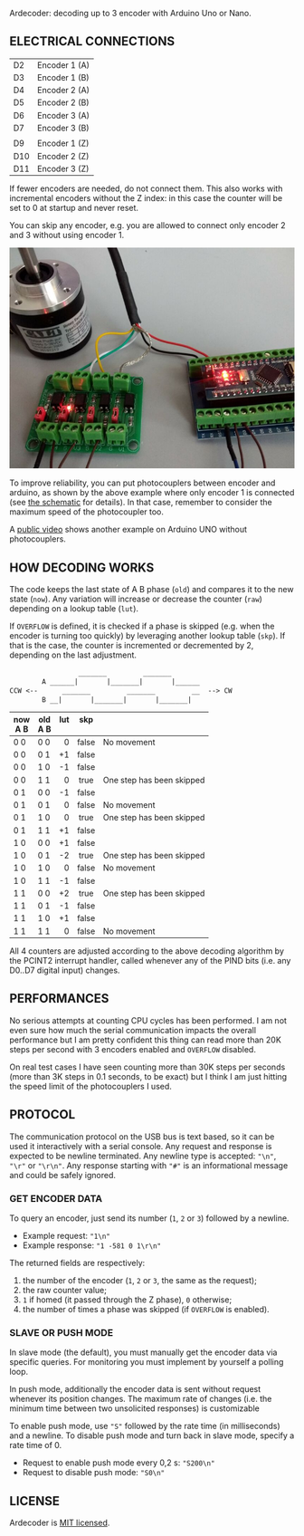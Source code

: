 Ardecoder: decoding up to 3 encoder with Arduino Uno or Nano.


ELECTRICAL CONNECTIONS
----------------------

|     |               |
| --- | ------------- |
| D2  | Encoder 1 (A) |
| D3  | Encoder 1 (B) |
| D4  | Encoder 2 (A) |
| D5  | Encoder 2 (B) |
| D6  | Encoder 3 (A) |
| D7  | Encoder 3 (B) |
|     |               |
| D9  | Encoder 1 (Z) |
| D10 | Encoder 2 (Z) |
| D11 | Encoder 3 (Z) |

If fewer encoders are needed, do not connect them. This also works with
incremental encoders without the Z index: in this case the counter will
be set to 0 at startup and never reset.

You can skip any encoder, e.g. you are allowed to connect only encoder 2
and 3 without using encoder 1.

![Only encoder 1 connected](./photo.jpeg)

To improve reliability, you can put photocouplers between encoder and
arduino, as shown by the above example where only encoder 1 is connected
(see [the schematic](./ardecoder.pdf) for details). In that case,
remember to consider the maximum speed of the photocoupler too.

A [public video](https://www.youtube.com/watch?v=IgxP2A8nXgc) shows
another example on Arduino UNO without photocouplers.


HOW DECODING WORKS
------------------

The code keeps the last state of A B phase (`old`) and compares it to
the new state (`now`). Any variation will increase or decrease the
counter (`raw`) depending on a lookup table (`lut`).

If `OVERFLOW` is defined, it is checked if a phase is skipped (e.g. when
the encoder is turning too quickly) by leveraging another lookup table
(`skp`). If that is the case, the counter is incremented or decremented
by 2, depending on the last adjustment.

```
                 _______         _______
        A ______|       |_______|       |______
CCW <--      _______         _______         __  --> CW
        B __|       |_______|       |_______|
```

| now<br>A B | old<br>A B | lut<br>&nbsp; | skp<br>&nbsp;  | |
| --- | --- | ---:|:-----:| ---
| 0 0 | 0 0 |   0 | false |  No movement
| 0 0 | 0 1 |  +1 | false |
| 0 0 | 1 0 |  -1 | false |
| 0 0 | 1 1 |   0 |  true |  One step has been skipped
| 0 1 | 0 0 |  -1 | false |
| 0 1 | 0 1 |   0 | false |  No movement
| 0 1 | 1 0 |   0 |  true |  One step has been skipped
| 0 1 | 1 1 |  +1 | false |
| 1 0 | 0 0 |  +1 | false |
| 1 0 | 0 1 |  -2 |  true |  One step has been skipped
| 1 0 | 1 0 |   0 | false |  No movement
| 1 0 | 1 1 |  -1 | false |
| 1 1 | 0 0 |  +2 |  true |  One step has been skipped
| 1 1 | 0 1 |  -1 | false |
| 1 1 | 1 0 |  +1 | false |
| 1 1 | 1 1 |   0 | false |  No movement

All 4 counters are adjusted according to the above decoding algorithm by
the PCINT2 interrupt handler, called whenever any of the PIND bits (i.e.
any D0..D7 digital input) changes.


PERFORMANCES
------------

No serious attempts at counting CPU cycles has been performed. I am not
even sure how much the serial communication impacts the overall
performance but I am pretty confident this thing can read more than 20K
steps per second with 3 encoders enabled and `OVERFLOW` disabled.

On real test cases I have seen counting more than 30K steps per seconds
(more than 3K steps in 0.1 seconds, to be exact) but I think I am just
hitting the speed limit of the photocouplers I used.


PROTOCOL
--------

The communication protocol on the USB bus is text based, so it can be
used it interactively with a serial console. Any request and response is
expected to be newline terminated. Any newline type is accepted: `"\n"`,
`"\r"` or `"\r\n"`. Any response starting with `"#"` is an informational
message and could be safely ignored.

### GET ENCODER DATA

To query an encoder, just send its number (`1`, `2` or `3`) followed by
a newline.

- Example request: `"1\n"`
- Example response: `"1 -581 0 1\r\n"`

The returned fields are respectively:

1. the number of the encoder (`1`, `2` or `3`, the same as the request);
2. the raw counter value;
3. `1` if homed (it passed through the Z phase), `0` otherwise;
4. the number of times a phase was skipped (if `OVERFLOW` is enabled).

### SLAVE OR PUSH MODE

In slave mode (the default), you must manually get the encoder data via
specific queries. For monitoring you must implement by yourself a
polling loop.

In push mode, additionally the encoder data is sent without request
whenever its position changes. The maximum rate of changes (i.e. the
minimum time between two unsolicited responses) is customizable

To enable push mode, use `"S"` followed by the rate time (in
milliseconds) and a newline. To disable push mode and turn back in slave
mode, specify a rate time of 0.

- Request to enable push mode every 0,2 s: `"S200\n"`
- Request to disable push mode: `"S0\n"`


LICENSE
-------

Ardecoder is [MIT licensed](./LICENSE).

